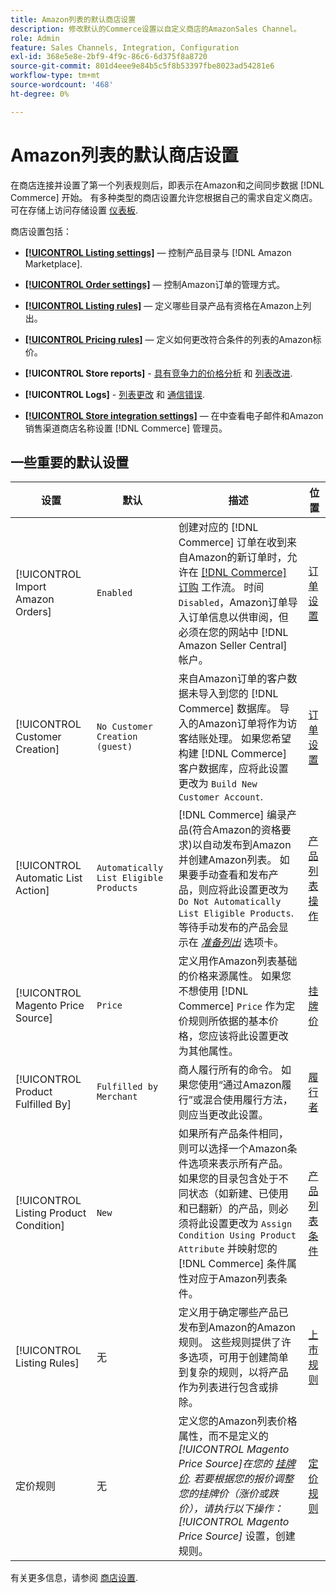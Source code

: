 ```yaml
---
title: Amazon列表的默认商店设置
description: 修改默认的Commerce设置以自定义商店的AmazonSales Channel。
role: Admin
feature: Sales Channels, Integration, Configuration
exl-id: 368e5e8e-2bf9-4f9c-86c6-6d375f8a8720
source-git-commit: 801d4eee9e84b5c5f8b53397fbe8023ad54281e6
workflow-type: tm+mt
source-wordcount: '468'
ht-degree: 0%

---
```


# Amazon列表的默认商店设置

在商店连接并设置了第一个列表规则后，即表示在Amazon和之间同步数据 [!DNL Commerce] 开始。 有多种类型的商店设置允许您根据自己的需求自定义商店。 可在存储上访问存储设置 [仪表板](./amazon-store-dashboard.md).

商店设置包括：

- [**[!UICONTROL Listing settings]**](./listing-settings.md)  — 控制产品目录与 [!DNL Amazon Marketplace].

- [**[!UICONTROL Order settings]**](./order-settings.md)  — 控制Amazon订单的管理方式。

- [**[!UICONTROL Listing rules]**](./listing-rules.md)  — 定义哪些目录产品有资格在Amazon上列出。

- [**[!UICONTROL Pricing rules]**](./pricing-products.md)  — 定义如何更改符合条件的列表的Amazon标价。

- **[!UICONTROL Store reports]** - [具有竞争力的价格分析](./competitive-price-analysis.md) 和 [列表改进](./listing-improvements.md).

- **[!UICONTROL Logs]** - [列表更改](./listing-changes-log.md) 和 [通信错误](./communication-errors-log.md).

- [**[!UICONTROL Store integration settings]**](./store-integration-settings.md)  — 在中查看电子邮件和Amazon销售渠道商店名称设置 [!DNL Commerce] 管理员。

## 一些重要的默认设置

| 设置 | 默认 | 描述 | 位置 |
|----------------------------------------|----------------------------------------|----------------------------------------------------------------------------------------------------------------------------------------------------------------------------------------------------------------------------------------------------------------------------------------------------------------------------------------------------------------------------------------------------------------------|-------------------------------------------------------------|
| [!UICONTROL Import Amazon Orders] | `Enabled` | 创建对应的 [!DNL Commerce] 订单在收到来自Amazon的新订单时，允许在 [[!DNL Commerce] 订购](https://experienceleague.adobe.com/docs/commerce-admin/stores-sales/order-management/orders/orders.html) 工作流。 时间 `Disabled`，Amazon订单导入订单信息以供审阅，但必须在您的网站中 [!DNL Amazon Seller Central] 帐户。 | [订单设置](./order-settings.md) |
| [!UICONTROL Customer Creation] | `No Customer Creation (guest)` | 来自Amazon订单的客户数据未导入到您的 [!DNL Commerce] 数据库。 导入的Amazon订单将作为访客结账处理。 如果您希望构建 [!DNL Commerce] 客户数据库，应将此设置更改为 `Build New Customer Account`. | [订单设置](./order-settings.md) |
| [!UICONTROL Automatic List Action] | `Automatically List Eligible Products` | [!DNL Commerce] 编录产品(符合Amazon的资格要求)以自动发布到Amazon并创建Amazon列表。 如果要手动查看和发布产品，则应将此设置更改为 `Do Not Automatically List Eligible Products`. 等待手动发布的产品会显示在 [_准备列出_](./ready-to-list.md) 选项卡。 | [产品列表操作](./product-listing-actions.md) |
| [!UICONTROL Magento Price Source] | `Price` | 定义用作Amazon列表基础的价格来源属性。 如果您不想使用 [!DNL Commerce] `Price` 作为定价规则所依据的基本价格，您应该将此设置更改为其他属性。 | [挂牌价](./listing-price.md) |
| [!UICONTROL Product Fulfilled By] | `Fulfilled by Merchant` | 商人履行所有的命令。 如果您使用“通过Amazon履行”或混合使用履行方法，则应当更改此设置。 | [履行者](./listing-price.md) |
| [!UICONTROL Listing Product Condition] | `New` | 如果所有产品条件相同，则可以选择一个Amazon条件选项来表示所有产品。 如果您的目录包含处于不同状态（如新建、已使用和已翻新）的产品，则必须将此设置更改为 `Assign Condition Using Product Attribute` 并映射您的 [!DNL Commerce] 条件属性对应于Amazon列表条件。 | [产品列表条件](./product-listing-condition.md) |
| [!UICONTROL Listing Rules] | 无 | 定义用于确定哪些产品已发布到Amazon的Amazon规则。 这些规则提供了许多选项，可用于创建简单到复杂的规则，以将产品作为列表进行包含或排除。 | [上市规则](./listing-rules.md) |
| 定价规则 | 无 | 定义您的Amazon列表价格属性，而不是定义的 _[!UICONTROL Magento Price Source]_在您的 [挂牌价](./listing-price.md). 若要根据您的报价调整您的挂牌价（涨价或跌价），请执行以下操作：_[!UICONTROL Magento Price Source]_ 设置，创建规则。 | [定价规则](./pricing-products.md) |

有关更多信息，请参阅 [商店设置](./ob-store-review.md).
